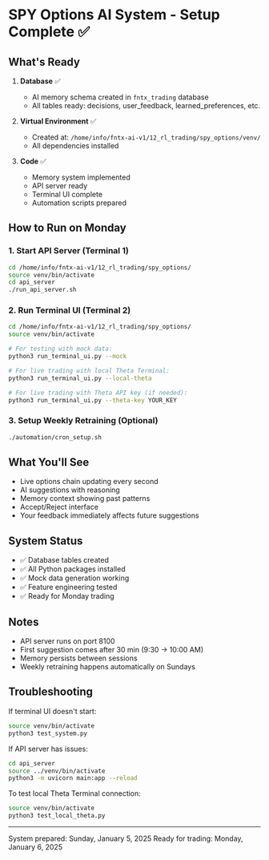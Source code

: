 # SPY Options AI System - Setup Complete ✅

## What's Ready

1. **Database** ✅
   - AI memory schema created in `fntx_trading` database
   - All tables ready: decisions, user_feedback, learned_preferences, etc.

2. **Virtual Environment** ✅
   - Created at: `/home/info/fntx-ai-v1/12_rl_trading/spy_options/venv/`
   - All dependencies installed

3. **Code** ✅
   - Memory system implemented
   - API server ready
   - Terminal UI complete
   - Automation scripts prepared

## How to Run on Monday

### 1. Start API Server (Terminal 1)
```bash
cd /home/info/fntx-ai-v1/12_rl_trading/spy_options/
source venv/bin/activate
cd api_server
./run_api_server.sh
```

### 2. Run Terminal UI (Terminal 2)
```bash
cd /home/info/fntx-ai-v1/12_rl_trading/spy_options/
source venv/bin/activate

# For testing with mock data:
python3 run_terminal_ui.py --mock

# For live trading with local Theta Terminal:
python3 run_terminal_ui.py --local-theta

# For live trading with Theta API key (if needed):
python3 run_terminal_ui.py --theta-key YOUR_KEY
```

### 3. Setup Weekly Retraining (Optional)
```bash
./automation/cron_setup.sh
```

## What You'll See

- Live options chain updating every second
- AI suggestions with reasoning
- Memory context showing past patterns
- Accept/Reject interface
- Your feedback immediately affects future suggestions

## System Status

- ✅ Database tables created
- ✅ All Python packages installed
- ✅ Mock data generation working
- ✅ Feature engineering tested
- ✅ Ready for Monday trading

## Notes

- API server runs on port 8100
- First suggestion comes after 30 min (9:30 → 10:00 AM)
- Memory persists between sessions
- Weekly retraining happens automatically on Sundays

## Troubleshooting

If terminal UI doesn't start:
```bash
source venv/bin/activate
python3 test_system.py
```

If API server has issues:
```bash
cd api_server
source ../venv/bin/activate
python3 -m uvicorn main:app --reload
```

To test local Theta Terminal connection:
```bash
source venv/bin/activate
python3 test_local_theta.py
```

---
System prepared: Sunday, January 5, 2025
Ready for trading: Monday, January 6, 2025